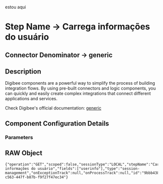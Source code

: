 estou aqui
# Step Name -> Carrega informações do usuário
## Connector Denominator -> generic

## Description

Digibee components are a powerful way to simplify the process of building integration flows. By using pre-built connectors and logic components, you can quickly and easily create complex integrations that connect different applications and services.

Check Digibee's official documentation: [generic](https://docs.digibee.com/documentation "Digibee documentation")

## Component Configuration Details
### Parameters


## RAW Object

```
{"operation":"GET","scoped":false,"sessionType":"LOCAL","stepName":"Carrega informações do usuário","fields":["userinfo"],"type":"session-management","onExceptionTrack":null,"onProcessTrack":null,"id":"9bbb438b-c563-447f-b87b-f9f27f47ec34"}
```